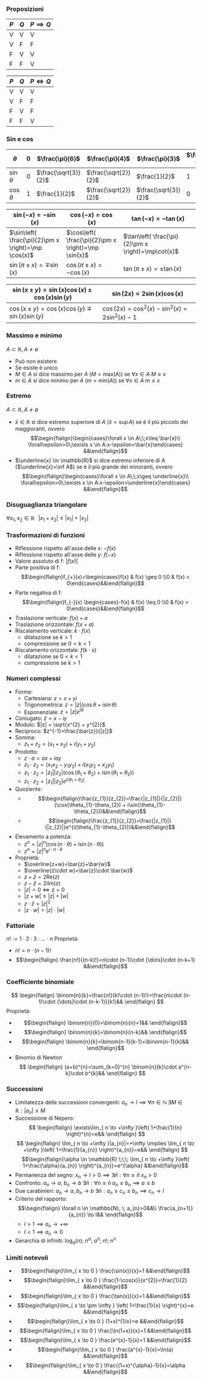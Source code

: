 ### Proposizioni

| $P$ | $Q$ | $P\implies Q$ |
| --- | --- | ------------- |
| V   | V   | V             |
| V   | F   | F             |
| F   | V   | V             |
| F   | F   | V             |

| $P$ | $Q$ | $P\iff Q$ |
| --- | --- | --------- |
| V   | V   | V         |
| V   | F   | F         |
| F   | V   | F         |
| F   | F   | V         |

### Sin e cos
| $\theta$     | $0$ | $\frac{\pi}{6}$      | $\frac{\pi}{4}$      | $\frac{\pi}{3}$      | $\frac{\pi}{2}$ |
| ------------ | --- | -------------------- | -------------------- | -------------------- | --------------- |
| $\sin\theta$ | $0$ | $\frac{\sqrt{3}}{2}$ | $\frac{\sqrt{2}}{2}$ | $\frac{1}{2}$        | $1$             |
| $\cos\theta$ | $1$ | $\frac{1}{2}$        | $\frac{\sqrt{2}}{2}$ | $\frac{\sqrt{3}}{2}$ | $0$             |

| $\sin(-x)=-\sin(x)$                                 | $\cos(-x)=\cos(x)$                                  | $\tan(-x)=-\tan(x)$                                |
| --------------------------------------------------- | --------------------------------------------------- | -------------------------------------------------- |
| $\sin\left( \frac{\pi}{2}\pm x \right)=\mp \cos(x)$ | $\cos\left( \frac{\pi}{2}\pm x \right)=\mp \sin(x)$ | $\tan\left( \frac{\pi}{2}\pm x \right)=\mp\cot(x)$ |
| $\sin(\pi\pm x)=\mp \sin(x)$                        | $\cos(\pi\pm x)=-\cos(x)$                           | $\tan(\pi\pm x)=\pm \tan(x)$                       |

| $\sin(x\pm y)=\sin(x)\cos(x)\pm \cos(x)\sin(y)$ | $\sin(2x)=2\sin(x)\cos(x)$                           |
| ----------------------------------------------- | ---------------------------------------------------- |
| $\cos(x\pm y)=\cos(x)\cos(y)\mp \sin(x)\sin(y)$ | $\cos(2x)=\cos ^{2}(x)-\sin ^{2}(x)=2\sin ^{2}(x)-1$ |

### Massimo e minimo
$A \subset \mathbb{R}, A \neq \emptyset$
- Può non esistere
- Se esiste è unico
- $M \in A$ si dice massimo per $A$ ($M=\mathrm{max}(A)$) se $\forall x \in A \; M \geq x$
- $m \in A$ si dice minimo per $A$ ($m=\mathrm{min}(A)$) se $\forall x \in A \; m \leq x$

### Estremo
$A \subset \mathbb{R}, A \neq \emptyset$
- $\bar{x} \in \mathbb{R}$ si dice estremo superiore di $A$ ($\bar{x}=\sup A$) se è il più piccolo dei maggioranti, ovvero $$\begin{flalign}\begin{cases}\forall x \in A\;\;x\leq \bar{x}\\ \forall\epsilon>0\;\exists x \in A:x-\epsilon<\bar{x}\end{cases} &&\end{flalign}$$
- $\underline{x} \in \mathbb{R}$ si dice estremo inferiore di $A$ ($\underline{x}=\inf A$) se è il più grande dei minoranti, ovvero $$\begin{flalign}\begin{cases}\forall x \in A\;\;x\geq \underline{x}\\ \forall\epsilon>0\;\exists x \in A:x-\epsilon>\underline{x}\end{cases} &&\end{flalign}$$

### Disuguaglianza triangolare
$\forall x_{1}, x_{2} \in \mathbb{R} \;\;\; |x_{1} + x_{2}| \leq |x_{1}| + |x_{2}|$
### Trasformazioni di funzioni
- Riflessione rispetto all'asse delle x: $-f(x)$
- Riflessione rispetto all'asse delle y: $f(-x)$
- Valore assoluto di f: $|f(x)|$
- Parte positiva di f:  $$\begin{flalign}f_{+}(x)=\begin{cases}f(x) & f(x) \geq 0 \\0 & f(x) < 0\end{cases}&&\end{flalign}$$
- Parte negativa di f: $$\begin{flalign}f_{-}(x) \begin{cases}-f(x) & f(x) \leq 0 \\0 & f(x) > 0\end{cases}&&\end{flalign}$$
- Traslazione verticale: $f(x) + a$
- Traslazione orizzontale: $f(x + a)$
- Riscalamento verticale: $k\cdot f(x)$
	- dilatazione se $k>1$
	- compressione se $0<k<1$
- Riscalamento orizzontale: $f(k\cdot x)$
	- dilatazione se $0<k<1$
	- compressione se $k>1$
### Numeri complessi
- Forme:
	- Cartesiana: $z=x+yi$
	- Trigonometrica: $z=|z|(\cos\theta + i\sin\theta)$
	- Esponenziale: $z=|z| e^{i\theta}$
- Coniugato: $\bar{z}=x-iy$
- Modulo: $|z| = \sqrt{x^{2} + y^{2}}$
- Reciproco: $z^{-1}=\frac{\bar{z}}{|z|}$
- Somma:
	- $z_{1}+z_{2}=(x_{1}+x_{2}) + i(y_{1}+y_{2})$
- Prodotto:
	- $z\cdot a=ax+iay$
	- $z_{1}\cdot z_{2}=(x_{1}x_{2}-y_{1}y_{2}) + i(x_{1}y_{2}+x_{2}y_{1})$
	- $z_{1}\cdot z_{2}=|z_{1}||z_{2}|(\cos(\theta_{1}+\theta_{2}) + i\sin(\theta_{1}+\theta_{2}))$
	- $z_{1}\cdot z_{2}=|z_{1}||z_{2}|e^{i(\theta_{1}+\theta_{2})}$
- Quoziente:
	- $$\begin{flalign}\frac{z_{1}}{z_{2}}=\frac{|z_{1}|}{|z_{2}|}(\cos(\theta_{1}-\theta_{2}) + i\sin(\theta_{1}-\theta_{2}))&&\end{flalign}$$
	- $$\begin{flalign}\frac{z_{1}}{z_{2}}=\frac{|z_{1}|}{|z_{2}|}e^{i(\theta_{1}-\theta_{2})}&&\end{flalign}$$
- Elevamento a potenza:
	- $z^{n}=|z|^{n}(\cos(n\cdot\theta) + i\sin(n\cdot\theta))$
	- $z^{n}=|z|^{n}e^{i\cdot n\cdot\theta}$
- Proprietà:
	- $\overline{z+w}=\bar{z}+\bar{w}$
	- $\overline{z\cdot w}=\bar{z}\cdot \bar{w}$
	- $z+\bar{z}=2\mathrm{Re}(z)$
	- $z-\bar{z}=2i\mathrm{Im}(z)$
	- $|z|=0\iff z=0$
	- $|z+w|\leq |z|+|w|$
	- $z\cdot\bar{z}=|z|^{2}$
	- $|z\cdot w|=|z|\cdot |w|$
### Fattoriale
$n! := 1\cdot 2\cdot 3\cdot {\dots} \cdot n$
Proprietà:
- $n! = n\cdot(n-1)!$
- $$\begin{flalign} \frac{n!}{(n-k)!}=n\cdot (n-1)\cdot {\dots}\cdot (n-k+1) &&\end{flalign}$$
### Coefficiente binomiale
$$
\begin{flalign}
\binom{n}{k}=\frac{n!}{k!\cdot (n-1)!}=\frac{n\cdot (n-1)\cdot {\dots}\cdot (n-k-1)}{k!}&&
\end{flalign}
$$
Proprietà:
- $$\begin{flalign} \binom{n}{0}=\binom{n}{n}=1&& \end{flalign}$$
- $$\begin{flalign} \binom{n}{k}=\binom{n}{n-k}&& \end{flalign}$$
- $$\begin{flalign} \binom{n}{k}=\binom{n-1}{k-1}+\binom{n-1}{k}&& \end{flalign}$$
- Binomio di Newton
$$
\begin{flalign}
(a+b)^{n}=\sum_{k=0}^{n} \binom{n}{k}\cdot a^{n-k}\cdot b^{k}&&
\end{flalign}
$$
### Successioni
- Limitatezza delle successioni convergenti:
$a_{n} \to l \implies \forall n\in \mathbb{N} \; \exists M\in \mathbb{R}: |a_{n}|\leq M$
- Successione di Nepero:
$$
\begin{flalign}
\exists\lim_{ n \to +\infty }\left( 1+\frac{1}{n} \right)^{n}=e&&
\end{flalign}
$$
$$
\begin{flalign}
\lim_{ n \to +\infty }|a_{n}|=+\infty \implies \lim_{ n \to +\infty }\left( 1+\frac{1}{a_{n}} \right)^{a_{n}}=e&&
\end{flalign}
$$
$$\begin{flalign}\alpha \in \mathbb{R} \;\;\; \lim_{ n \to +\infty }\left( 1+\frac{\alpha}{a_{n}} \right)^{a_{n}}=e^{\alpha}  &&\end{flalign}$$
- Permanenza del segno: $x_{n}\to l>0 \implies \exists \bar{n} : \forall n\geq \bar{n} \; x_{n}>0$
- Confronto: $a_{n} \to a, \; b_{n} \to b \; \exists \bar{n} : \forall n \geq \bar{n} \; a_{n}\leq b_{n} \implies a\leq b$
- Due carabinieri: $a_{n} \to a, \; b_{n} \to b \; \exists \bar{n} : a_{n}\leq c_{n}\leq b_{n} \implies c_{n} \to l$
- Criterio del rapporto: $$\begin{flalign} \forall n \in \mathbb{N}, \; a_{n}>0&&\\ \frac{a_{n+1}}{a_{n}} \to l&& \end{flalign}$$
	- $l>1 \implies a_{n}\to +\infty$
	- $l<1 \implies a_{n}\to 0$
- Gerarchia di infiniti: $\log_{a}(n); \; n^{\alpha}; \; a^{n}; \; n!; \; n^{n}$
### Limiti notevoli
- $$\begin{flalign}\lim_{ x \to 0 } \frac{\sin(x)}{x}=1 &&\end{flalign}$$
- $$\begin{flalign}\lim_{ x \to 0 } \frac{1-\cos(x)}{x^{2}}=\frac{1}{2} &&\end{flalign}$$
- $$\begin{flalign}\lim_{ x \to 0 } \frac{\tan(x)}{x}=1 &&\end{flalign}$$
- $$\begin{flalign}\lim_{ x \to \pm \infty } \left( 1+\frac{1}{x} \right)^{x}=e &&\end{flalign}$$
- $$\begin{flalign}\lim_{ x \to 0 } (1+x)^{1/x}=e &&\end{flalign}$$
- $$\begin{flalign}\lim_{ x \to 0 } \frac{\ln(1+x)}{x}=1 &&\end{flalign}$$
- $$\begin{flalign}\lim_{ x \to 0 } \frac{e^{x}-1}{x}=1 &&\end{flalign}$$
- $$\begin{flalign}\lim_{ x \to 0 } \frac{a^{x}-1}{x}=\ln(a) &&\end{flalign}$$
- $$\begin{flalign}\lim_{ x \to 0 } \frac{(1+x)^{\alpha}-1}{x}=\alpha &&\end{flalign}$$
